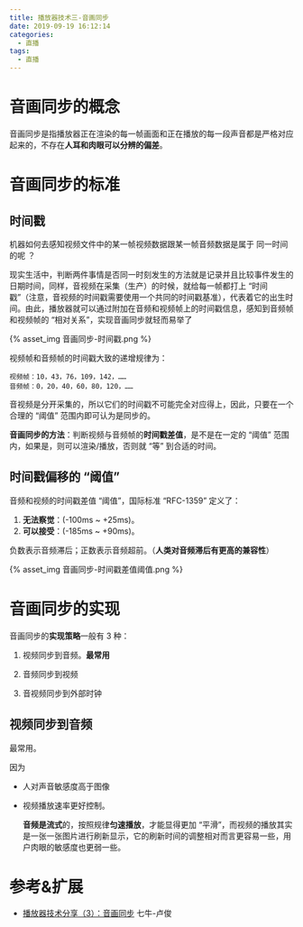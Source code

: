 ```yaml
---
title: 播放器技术三-音画同步
date: 2019-09-19 16:12:14
categories:
  - 直播
tags:
  - 直播
---
```


# 音画同步的概念

音画同步是指播放器正在渲染的每一帧画面和正在播放的每一段声音都是严格对应起来的，不存在**人耳和肉眼可以分辨的偏差**。

# 音画同步的标准

## 时间戳

机器如何去感知视频文件中的某一帧视频数据跟某一帧音频数据是属于 同一时间 的呢 ？

现实生活中，判断两件事情是否同一时刻发生的方法就是记录并且比较事件发生的日期时间，同样，音视频在采集（生产）的时候，就给每一帧都打上 “时间戳”（注意，音视频的时间戳需要使用一个共同的时间戳基准），代表着它的出生时间。由此，播放器就可以通过附加在音频和视频帧上的时间戳信息，感知到音频帧和视频帧的 “相对关系”，实现音画同步就轻而易举了

{% asset_img 音画同步-时间戳.png %}

视频帧和音频帧的时间戳大致的递增规律为：

```
视频帧：10，43，76，109，142，……
音频帧：0，20，40，60，80，120，……
```

音视频是分开采集的，所以它们的时间戳不可能完全对应得上，因此，只要在一个合理的 “阈值” 范围内即可认为是同步的。

**音画同步的方法**：判断视频与音频帧的**时间戳差值**，是不是在一定的 “阈值” 范围内，如果是，则可以渲染/播放，否则就 “等” 到合适的时间。

## 时间戳偏移的 “阈值”

音频和视频的时间戳差值 “阈值”，国际标准 “RFC-1359” 定义了：

1. **无法察觉**：(-100ms ~ +25ms)。 
2. **可以接受**：(-185ms ~ +90ms)。

负数表示音频滞后；正数表示音频超前。（**人类对音频滞后有更高的兼容性**）

{% asset_img 音画同步-时间戳差值阈值.png %}

# 音画同步的实现

音画同步的**实现策略**一般有 3 种：

1. 视频同步到音频。**最常用**

2. 音频同步到视频

3. 音视频同步到外部时钟

## 视频同步到音频

最常用。

因为

- 人对声音敏感度高于图像
- 视频播放速率更好控制。

	**音频是流式**的，按照规律**匀速播放**，才能显得更加 “平滑”，而视频的播放其实是一张一张图片进行刷新显示，它的刷新时间的调整相对而言更容易一些，用户肉眼的敏感度也更弱一些。

# 参考&扩展

- [播放器技术分享（3）：音画同步](https://blog.51cto.com/ticktick/2328003) 七牛-卢俊
